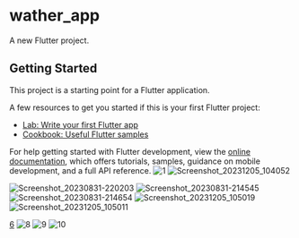 # wather_app

A new Flutter project.

## Getting Started

This project is a starting point for a Flutter application.

A few resources to get you started if this is your first Flutter project:

- [Lab: Write your first Flutter app](https://docs.flutter.dev/get-started/codelab)
- [Cookbook: Useful Flutter samples](https://docs.flutter.dev/cookbook)

For help getting started with Flutter development, view the
[online documentation](https://docs.flutter.dev/), which offers tutorials,
samples, guidance on mobile development, and a full API reference.
![1](https://github.com/BhargavsinhBarad/wather_app/assets/118417960/569b2b77-bbb7-414c-b70a-a89bf02f0173)
![Screenshot_20231205_104052](https://github.com/BhargavsinhBarad/wather_app/assets/118417960/ab0adf88-321e-412b-aaa7-63f3f13da792)

![Screenshot_20230831-220203](https://github.com/BhargavsinhBarad/wather_app/assets/118417960/e2d0f8c7-b6b4-48f1-b37f-9e5365cebefa)
![Screenshot_20230831-214545](https://github.com/BhargavsinhBarad/wather_app/assets/118417960/a339ccbb-49ed-4e34-bd04-43f833713b30)
![Screenshot_20230831-214654](https://github.com/BhargavsinhBarad/wather_app/assets/118417960/064f2642-b257-4dbe-8121-a75d42d42710)
![Screenshot_20231205_105019](https://github.com/BhargavsinhBarad/wather_app/assets/118417960/6c002460-3cc9-4faa-92ed-91fdf783fdcd)
![Screenshot_20231205_105011](https://github.com/BhargavsinhBarad/wather_app/assets/118417960/586871df-6066-4703-a5ec-05f3326fd8d6)


[6](https://github.com/BhargavsinhBarad/wather_app/assets/118417960/8e670c19-bf32-4cae-af7c-c31e7816fbb2)
![8](https://github.com/BhargavsinhBarad/wather_app/assets/118417960/4f58e1f9-d2da-4b28-ac51-cdb6857440ed)
![9](https://github.com/BhargavsinhBarad/wather_app/assets/118417960/10775e3f-23ad-4422-b477-0d4dc625f8f9)
![10](https://github.com/BhargavsinhBarad/wather_app/assets/118417960/084a5b7b-de9b-4232-96a7-dce3a879d421)
